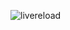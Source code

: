 ![livereload](https://cloud.githubusercontent.com/assets/82336/11743770/06d4443e-a002-11e5-963a-2abb55a5a5aa.gif)
